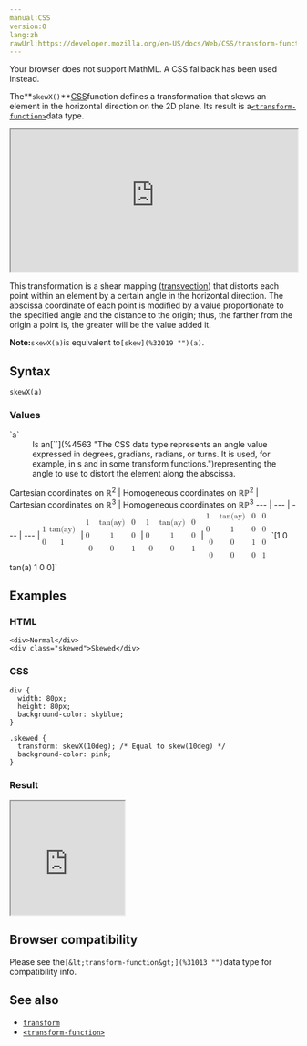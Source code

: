 ```yaml
---
manual:CSS
version:0
lang:zh
rawUrl:https://developer.mozilla.org/en-US/docs/Web/CSS/transform-function/skewX
---
```






Your browser does not support MathML. A CSS fallback has been used instead.




The**`skewX()`**[CSS](%427 "")function defines a transformation that skews an element in the horizontal direction on the 2D plane. Its result is a[`<transform-function>`](%28337 "The <transform-function> CSS data type represents a transformation that affects an element's appearance. Transformation functions can rotate, resize, distort, or move an element in 2D or 3D space. It is used in the transform property.")data type.

<iframe src='https://interactive-examples.mdn.mozilla.net/pages/css/function-skewX.html' width='100%' height='250'></iframe>


This transformation is a shear mapping ([transvection](%32020 "")) that distorts each point within an element by a certain angle in the horizontal direction. The abscissa coordinate of each point is modified by a value proportionate to the specified angle and the distance to the origin; thus, the farther from the origin a point is, the greater will be the value added it.



**Note:**`skewX(a)`is equivalent to`[skew](%32019 "")(a)`.



## Syntax<a name="Syntax"></a>

```
skewX(a)

```

### Values<a name="Values"></a>
<dl><dt id=''>`a`</dt><dd>Is an[`<angle>`](%4563 "The <angle> CSS data type represents an angle value expressed in degrees, gradians, radians, or turns. It is used, for example, in <gradient>s and in some transform functions.")representing the angle to use to distort the element along the abscissa.</dd></dl>
Cartesian coordinates on ℝ<sup>2</sup> | Homogeneous coordinates on ℝℙ<sup>2</sup> | Cartesian coordinates on ℝ<sup>3</sup> | Homogeneous coordinates on ℝℙ<sup>3</sup> 
 ---  |  ---  |  ---  |  ---  | 
<math><mfenced><mtable><mtr>1<mtd>tan(ay)</mtd></mtr><mtr>0<mtd>1</mtd></mtr></mtable></mfenced></math> | <math><mfenced><mtable><mtr>1<mtd>tan(ay)</mtd><mtd>0</mtd></mtr><mtr>0<mtd>1</mtd><mtd>0</mtd></mtr><mtr><mtd>0</mtd><mtd>0</mtd><mtd>1</mtd></mtr></mtable></mfenced></math> | <math><mfenced><mtable><mtr>1<mtd>tan(ay)</mtd><mtd>0</mtd></mtr><mtr>0<mtd>1</mtd><mtd>0</mtd></mtr><mtr><mtd>0</mtd><mtd>0</mtd><mtd>1</mtd></mtr></mtable></mfenced></math> | <math><mfenced><mtable><mtr>1<mtd>tan(ay)</mtd><mtd>0</mtd><mtd>0</mtd></mtr><mtr>0<mtd>1</mtd><mtd>0</mtd><mtd>0</mtd></mtr><mtr><mtd>0</mtd><mtd>0</mtd><mtd>1</mtd><mtd>0</mtd></mtr><mtr><mtd>0</mtd><mtd>0</mtd><mtd>0</mtd><mtd>1</mtd></mtr></mtable></mfenced></math> 
`[1 0 tan(a) 1 0 0]` 


## Examples<a name="Examples"></a>

### HTML<a name="HTML"></a>

```
<div>Normal</div>
<div class="skewed">Skewed</div>
```

### CSS<a name="CSS"></a>

```
div {
  width: 80px;
  height: 80px;
  background-color: skyblue;
}

.skewed {
  transform: skewX(10deg); /* Equal to skew(10deg) */
  background-color: pink;
}
```

### Result<a name="Result"></a>


<iframe src='https://mdn.mozillademos.org/en-US/docs/Web/CSS/transform-function/skewX$samples/Examples?revision=1358404' width='200' height='200'></iframe>



## Browser compatibility<a name="Browser_compatibility"></a>


Please see the`[&lt;transform-function&gt;](%31013 "")`data type for compatibility info.


## See also<a name="See_also"></a>

* [`transform`](%6321 "The transform CSS property lets you rotate, scale, skew, or translate a given element. This is achieved by modifying the coordinate space of the CSS visual formatting model.")
* [`<transform-function>`](%28337 "The <transform-function> CSS data type represents a transformation that affects an element's appearance. Transformation functions can rotate, resize, distort, or move an element in 2D or 3D space. It is used in the transform property.")



